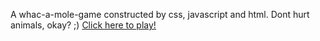 A whac-a-mole-game constructed by css, javascript and html.
Dont hurt animals, okay? ;)
[Click here to play!](https://thais-moreira-whac-a-mole.netlify.app/)
